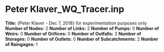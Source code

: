 # Peter Klaver_WQ_Tracer.inp
**Title:** {Peter Klaver - Dec 7, 2018} for experimentation purposes only
**Number of Nodes:** 2
**Number of Links:** 2
**Number of Pumps:** 0
**Number of Weirs:** 0
**Number of Orifices:** 0
**Number of Outfalls:** 3
**Number of Storages:** 0
**Number of Outlets:** 0
**Number of Subcatchments:** 2
**Number of Raingages:** 1
